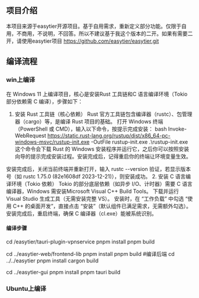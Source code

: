 ## 项目介绍
本项目来源于easytier开源项目。基于自用需求，重新定义部分功能。仅限于自用，不商用，不说明，不回答。所以不建议基于我这个版本的二开。如果有需要二开，请使用easytier项目
https://github.com/easytier/easytier.git

## 编译流程

### win上编译
在 Windows 11 上编译项目，核心是安装Rust 工具链和C 语言编译环境（Tokio 部分依赖需 C 编译），步骤如下：
1. 安装 Rust 工具链（核心依赖）
Rust 官方工具链包含编译器（rustc）、包管理器（cargo）等，是编译 Rust 项目的基础。
打开 Windows 终端（PowerShell 或 CMD），输入以下命令，按提示完成安装：
bash
Invoke-WebRequest https://static.rust-lang.org/rustup/dist/x86_64-pc-windows-msvc/rustup-init.exe -OutFile rustup-init.exe
.\rustup-init.exe
这个命令会下载 Rust 的 Windows 安装程序并运行它，之后你可以按照安装向导的提示完成安装过程。安装完成后，记得重启你的终端让环境变量生效。

安装完成后，关闭当前终端并重新打开，输入 rustc --version 验证，若显示版本号（如 rustc 1.75.0 (82e1608df 2023-12-21)），则安装成功。
2. 安装 C 语言编译环境（Tokio 依赖）
Tokio 的部分底层依赖（如异步 I/O、计时器）需要 C 语言编译器，Windows 需安装Microsoft Visual C++ Build Tools。
下载并运行 Visual Studio 生成工具（无需安装完整 VS）。
安装时，在 “工作负载” 中勾选 “使用 C++ 的桌面开发”，直接点击 “安装”（默认组件已满足需求，无需额外勾选）。
安装完成后，重启终端，确保 C 编译器（cl.exe）能被系统识别。
#### 编译步骤
cd /easytier/tauri-plugin-vpnservice
pnpm install
pnpm build

cd ../easytier-web/frontend-lib
pnpm install
pnpm build
#编译后端
cd ../../easytier
pnpm install
cargon build

cd ../easytier-gui
pnpm install
pnpm tauri build


### Ubuntu上编译

